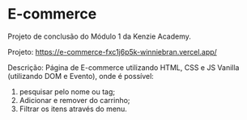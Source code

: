 # E-commerce

Projeto de conclusão do Módulo 1 da Kenzie Academy.

Projeto: https://e-commerce-fxc1j6p5k-winniebran.vercel.app/

Descrição: 
Página de E-commerce utilizando HTML, CSS e JS Vanilla (utilizando DOM e Evento), onde é possível: 
  1. pesquisar pelo nome ou tag;
  2. Adicionar e remover do carrinho;
  3. Filtrar os itens através do menu.
